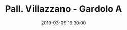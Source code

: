 ---
title: Pall. Villazzano - Gardolo A
date: 2019-03-09 19:30:00
squadra-a: Bc Gardolo A
punteggio-a: 
squadra-b: Pall. Villazzano
punteggio-b: 
partite/squadra: under-18-18-19
luogo: PALESTRA S.M. PASCOLI
categoria: under 18
---